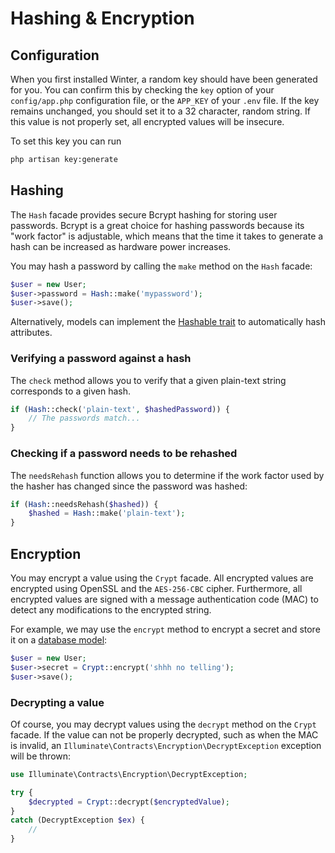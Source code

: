 # Hashing & Encryption

## Configuration

When you first installed Winter, a random key should have been generated for you. You can confirm this by checking the `key` option of your `config/app.php` configuration file, or the `APP_KEY` of your `.env` file. If the key remains unchanged, you should set it to a 32 character, random string. If this value is not properly set, all encrypted values will be insecure.

To set this key you can run

```bash
php artisan key:generate
```

## Hashing

The `Hash` facade provides secure Bcrypt hashing for storing user passwords. Bcrypt is a great choice for hashing passwords because its "work factor" is adjustable, which means that the time it takes to generate a hash can be increased as hardware power increases.

You may hash a password by calling the `make` method on the `Hash` facade:

```php
$user = new User;
$user->password = Hash::make('mypassword');
$user->save();
```

Alternatively, models can implement the [Hashable trait](../database/traits#hashable) to automatically hash attributes.

### Verifying a password against a hash

The `check` method allows you to verify that a given plain-text string corresponds to a given hash.

```php
if (Hash::check('plain-text', $hashedPassword)) {
    // The passwords match...
}
```

### Checking if a password needs to be rehashed

The `needsRehash` function allows you to determine if the work factor used by the hasher has changed since the password was hashed:

```php
if (Hash::needsRehash($hashed)) {
    $hashed = Hash::make('plain-text');
}
```

## Encryption

You may encrypt a value using the `Crypt` facade. All encrypted values are encrypted using OpenSSL and the `AES-256-CBC` cipher. Furthermore, all encrypted values are signed with a message authentication code (MAC) to detect any modifications to the encrypted string.

For example, we may use the `encrypt` method to encrypt a secret and store it on a [database model](../database/model):

```php
$user = new User;
$user->secret = Crypt::encrypt('shhh no telling');
$user->save();
```

### Decrypting a value

Of course, you may decrypt values using the `decrypt` method on the `Crypt` facade. If the value can not be properly decrypted, such as when the MAC is invalid, an `Illuminate\Contracts\Encryption\DecryptException` exception will be thrown:

```php
use Illuminate\Contracts\Encryption\DecryptException;

try {
    $decrypted = Crypt::decrypt($encryptedValue);
}
catch (DecryptException $ex) {
    //
}
```
